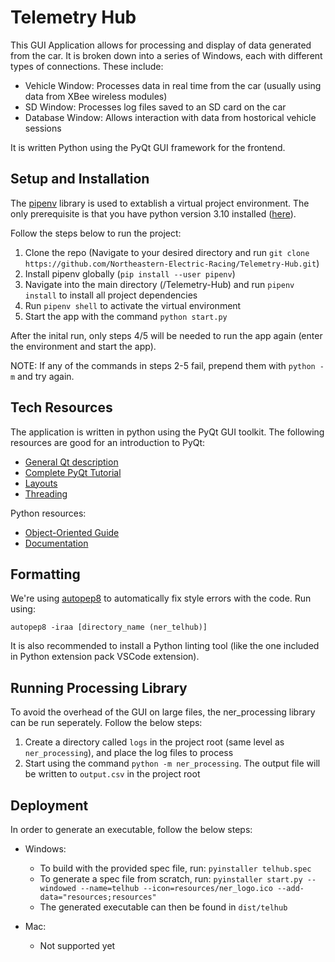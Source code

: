 # Telemetry Hub
This GUI Application allows for processing and display of data generated from the car. It is broken down into a series of Windows, each with different types of connections. These include:
- Vehicle Window: Processes data in real time from the car (usually using data from XBee wireless modules)
- SD Window: Processes log files saved to an SD card on the car
- Database Window: Allows interaction with data from hostorical vehicle sessions

It is written Python using the PyQt GUI framework for the frontend.

## Setup and Installation
The [pipenv](https://pypi.org/project/pipenv/) library is used to extablish a virtual project environment. The only prerequisite is that you have python version 3.10 installed ([here](https://www.python.org/downloads/)).

Follow the steps below to run the project:
1. Clone the repo (Navigate to your desired directory and run `git clone https://github.com/Northeastern-Electric-Racing/Telemetry-Hub.git`)
2. Install pipenv globally (`pip install --user pipenv`)
3. Navigate into the main directory (/Telemetry-Hub) and run `pipenv install` to install all project dependencies
4. Run `pipenv shell` to activate the virtual environment
5. Start the app with the command `python start.py`

After the inital run, only steps 4/5 will be needed to run the app again (enter the environment and start the app).

NOTE: If any of the commands in steps 2-5 fail, prepend them with `python -m` and try again.

## Tech Resources
The application is written in python using the PyQt GUI toolkit. The following resources are good for an introduction to PyQt:
- [General Qt description](https://wiki.qt.io/About_Qt)
- [Complete PyQt Tutorial](https://www.pythonguis.com/pyqt6-tutorial/)
- [Layouts](https://realpython.com/python-pyqt-layout/)
- [Threading](https://realpython.com/python-pyqt-qthread/)

Python resources:
- [Object-Oriented Guide](https://www.pythontutorial.net/python-oop/)
- [Documentation](https://realpython.com/documenting-python-code/)

## Formatting
We're using [autopep8](https://pypi.org/project/autopep8/) to automatically fix style errors with the code. Run using:

    autopep8 -iraa [directory_name (ner_telhub)]

It is also recommended to install a Python linting tool (like the one included in Python extension pack VSCode extension). 

## Running Processing Library
To avoid the overhead of the GUI on large files, the ner_processing library can be run seperately. Follow the below steps:
1. Create a directory called `logs` in the project root (same level as `ner_processing`), and place the log files to process
2. Start using the command `python -m ner_processing`. The output file will be written to `output.csv` in the project root

## Deployment
In order to generate an executable, follow the below steps:
- Windows:
    - To build with the provided spec file, run: `pyinstaller telhub.spec`
    - To generate a spec file from scratch, run: `pyinstaller start.py --windowed --name=telhub --icon=resources/ner_logo.ico --add-data="resources;resources"`
    - The generated executable can then be found in `dist/telhub`

- Mac:
    - Not supported yet
